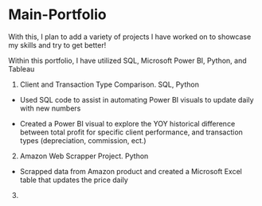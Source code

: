 # Main-Portfolio
With this, I plan to add a variety of projects I have worked on to showcase my skills and try to get better!

Within this portfolio, I have utilized SQL, Microsoft Power BI, Python, and Tableau


1. Client and Transaction Type Comparison. SQL, Python

- Used SQL code to assist in automating Power BI visuals to update daily with new numbers

- Created a Power BI visual to explore the YOY historical difference between total profit for specific client performance, and transaction types (depreciation, commission, ect.)

2. Amazon Web Scrapper Project. Python

- Scrapped data from Amazon product and created a Microsoft Excel table that updates the price daily

3.
